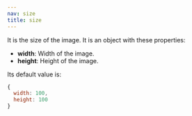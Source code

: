 ```yaml
---
nav: size
title: size
---
```


It is the size of the image. It is an object with these properties:

- **width**: Width of the image.
- **height**: Height of the image.

Its default value is:

```javascript
{
  width: 100,
  height: 100
}
```
